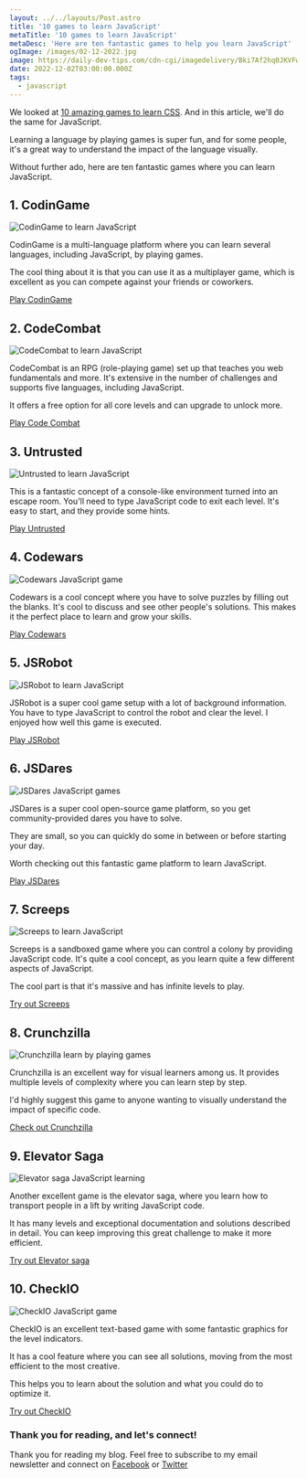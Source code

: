 ```yaml
---
layout: ../../layouts/Post.astro
title: '10 games to learn JavaScript'
metaTitle: '10 games to learn JavaScript'
metaDesc: 'Here are ten fantastic games to help you learn JavaScript'
ogImage: /images/02-12-2022.jpg
image: https://daily-dev-tips.com/cdn-cgi/imagedelivery/Bki7Af2hq0JKVFw1XYYMQg/7f67ddc5-30c2-4bb0-07d8-e145cdaae100
date: 2022-12-02T03:00:00.000Z
tags:
  - javascript
---
```


We looked at [10 amazing games to learn CSS](https://daily-dev-tips.com/posts/10-amazing-games-to-learn-css/). And in this article, we'll do the same for JavaScript.

Learning a language by playing games is super fun, and for some people, it's a great way to understand the impact of the language visually.

Without further ado, here are ten fantastic games where you can learn JavaScript.

## 1. CodinGame

![CodinGame to learn JavaScript](https://cdn.hashnode.com/res/hashnode/image/upload/v1669180583597/1D_NywE8W.png)

CodinGame is a multi-language platform where you can learn several languages, including JavaScript, by playing games.

The cool thing about it is that you can use it as a multiplayer game, which is excellent as you can compete against your friends or coworkers.

[Play CodinGame](https://www.codingame.com/ide/puzzle/onboarding)

## 2. CodeCombat

![CodeCombat to learn JavaScript](https://cdn.hashnode.com/res/hashnode/image/upload/v1669180891032/OPOCUVmSM.png)

CodeCombat is an RPG (role-playing game) set up that teaches you web fundamentals and more.
It's extensive in the number of challenges and supports five languages, including JavaScript.

It offers a free option for all core levels and can upgrade to unlock more.

[Play Code Combat](https://codecombat.com/play/level/dungeons-of-kithgard?)

## 3. Untrusted

![Untrusted to learn JavaScript](https://cdn.hashnode.com/res/hashnode/image/upload/v1669181105367/mEnfeBOA0.png)

This is a fantastic concept of a console-like environment turned into an escape room.
You'll need to type JavaScript code to exit each level. It's easy to start, and they provide some hints.

[Play Untrusted](https://alexnisnevich.github.io/untrusted/)

## 4. Codewars

![Codewars JavaScript game](https://cdn.hashnode.com/res/hashnode/image/upload/v1669181416059/mshCexo8U.png)

Codewars is a cool concept where you have to solve puzzles by filling out the blanks.
It's cool to discuss and see other people's solutions.
This makes it the perfect place to learn and grow your skills.

[Play Codewars](https://www.codewars.com/dashboard)

## 5. JSRobot

![JSRobot to learn JavaScript](https://cdn.hashnode.com/res/hashnode/image/upload/v1669181700097/ANwMAnMU5.png)

JSRobot is a super cool game setup with a lot of background information.
You have to type JavaScript to control the robot and clear the level. I enjoyed how well this game is executed.

[Play JSRobot](https://lab.reaal.me/jsrobot/#level=1&language=en)

## 6. JSDares

![JSDares JavaScript games](https://cdn.hashnode.com/res/hashnode/image/upload/v1669181942194/FgsC6Zo8M.png)

JSDares is a super cool open-source game platform, so you get community-provided dares you have to solve.

They are small, so you can quickly do some in between or before starting your day.

Worth checking out this fantastic game platform to learn JavaScript.

[Play JSDares](https://jsdares.com/)

## 7. Screeps

![Screeps to learn JavaScript](https://cdn.hashnode.com/res/hashnode/image/upload/v1669182404647/2kevLRBHA.png)

Screeps is a sandboxed game where you can control a colony by providing JavaScript code.
It's quite a cool concept, as you learn quite a few different aspects of JavaScript.

The cool part is that it's massive and has infinite levels to play.

[Try out Screeps](https://screeps.com/a/#!/sim/tutorial/1)

## 8. Crunchzilla

![Crunchzilla learn by playing games](https://cdn.hashnode.com/res/hashnode/image/upload/v1669182635041/KvPpkah2d.png)

Crunchzilla is an excellent way for visual learners among us. It provides multiple levels of complexity where you can learn step by step.

I'd highly suggest this game to anyone wanting to visually understand the impact of specific code.

[Check out Crunchzilla](https://www.crunchzilla.com/code-maven)

## 9. Elevator Saga

![Elevator saga JavaScript learning](https://cdn.hashnode.com/res/hashnode/image/upload/v1669182844012/hF13igJGy.png)

Another excellent game is the elevator saga, where you learn how to transport people in a lift by writing JavaScript code.

It has many levels and exceptional documentation and solutions described in detail.
You can keep improving this great challenge to make it more efficient.

[Try out Elevator saga](https://play.elevatorsaga.com/)

## 10. CheckIO

![CheckIO JavaScript game](https://cdn.hashnode.com/res/hashnode/image/upload/v1669183173116/Yi7hnNf-0.png)

CheckIO is an excellent text-based game with some fantastic graphics for the level indicators.

It has a cool feature where you can see all solutions, moving from the most efficient to the most creative.

This helps you to learn about the solution and what you could do to optimize it.

[Try out CheckIO](https://js.checkio.org/)

### Thank you for reading, and let's connect!

Thank you for reading my blog. Feel free to subscribe to my email newsletter and connect on [Facebook](https://www.facebook.com/DailyDevTipsBlog) or [Twitter](https://twitter.com/DailyDevTips1)
